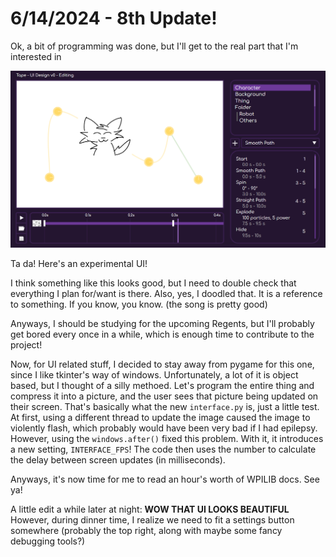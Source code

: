# 6/14/2024 - 8th Update!

Ok, a bit of programming was done, but I'll get to the real part that I'm interested in

![ta da](</updatelogs/images/062024/06142024 - 1.png>)

Ta da! Here's an experimental UI! 

I think something like this looks good, but I need to double check that everything I plan for/want is there. Also, yes, I doodled that. It is a reference to something. If you know, you know. (the song is pretty good) 

Anyways, I should be studying for the upcoming Regents, but I'll probably get bored every once in a while, which is enough time to contribute to the project!

Now, for UI related stuff, I decided to stay away from pygame for this one, since I like tkinter's way of windows. Unfortunately, a lot of it is object based, but I thought of a silly methoed. Let's program the entire thing and compress it into a picture, and the user sees that picture being updated on their screen. That's basically what the new `interface.py` is, just a little test. At first, using a different thread to update the image caused the image to violently flash, which probably would have been very bad if I had epilepsy. However, using the `windows.after()` fixed this problem. With it, it introduces a new setting, `INTERFACE_FPS`! The code then uses the number to calculate the delay between screen updates (in milliseconds).

Anyways, it's now time for me to read an hour's worth of WPILIB docs. See ya!

A little edit a while later at night: **WOW THAT UI LOOKS BEAUTIFUL** However, during dinner time, I realize we need to fit a settings button somewhere (probably the top right, along with maybe some fancy debugging tools?)